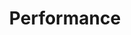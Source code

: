 ---
title: "Performance"

categories: ['']

tags: ['Performance']

arwords: 'درجة الأداء'

arexps: []

enwords: ['Performance']

enexps: []

arlexicons: 'د'

enlexicons: 'P'

authors: ['Ruqayya Roshdy']

translators: ['']

citations: 'العربية والذكاء الاصطناعي'

sources: 'مركز الملك عبدالله بن عبدالعزيز الدولي لخدمة اللغة العربية'

word: "true"

slug: ""
---